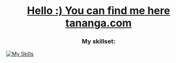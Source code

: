 <h1 align="center"> <a href="https://www.tananga.com/" 
           target="_blank"> Hello :)  You can find me here tananga.com 
        </a></h1>

<h3 align="center">My skillset:</h3>

[![My Skills](https://skillicons.dev/icons?i=dart,flutter,supabase,swift,ts,postgres,git,github,githubactions,postman)](https://skillicons.dev)
